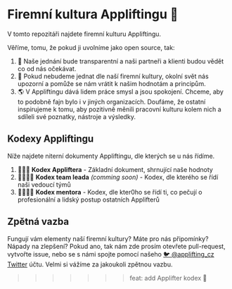 # Firemní kultura Appliftingu 🚀

V tomto repozitáři najdete firemní kulturu Appliftingu.

Věříme, tomu, že pokud ji uvolníme jako open source, tak:

1. 🔮 Naše jednání bude transparentní a naši partneři a klienti budou vědět co od nás očekávat. 
2. 🔄 Pokud nebudeme jednat dle naší firemní kultury, okolní svět nás upozorní a pomůže se nám vrátit k našim hodnotám a principům.
3. 🌎 V Appliftingu dává lidem práce smysl a jsou spokojení. Chceme, aby to podobně fajn bylo i v jiných organizacích. Doufáme, že ostatní inspirujeme k tomu, aby pozitivně měnili pracovní kulturu kolem nich a sdíleli své poznatky, nástroje a výsledky.



## Kodexy Appliftingu

Níže najdete niterní dokumenty Appliftingu, dle kterých se u nás řídíme.

1. 📜🚀📜 **Kodex Appliftera** - Základní dokument, shrnující naše hodnoty
2. 📜👨‍✈️📜 **Kodex team leada** *(comming soon)* - Kodex, dle kterého se řídí naši vedoucí týmů
3. 📜👨‍🏫📜 **Kodex mentora** - Kodex, dle kter0ho se řídí ti, co pečují o profesionální a lidský postup ostatních Applifterů


## Zpětná vazba

Fungují vám elementy naší firemní kultury? Máte pro nás připomínky? Nápady na zlepšení? Pokud ano, tak nám zde prosím otevřete pull-request, vytvořte issue, nebo se s námi spojte pomocí našeho [🐦 @applifting_cz Twitter](https://twitter.com/applifting_cz) účtu. Velmi si vážíme za jakoukoli zpětnou vazbu.
>>>>>>> feat: add Applifter kodex 🚀
